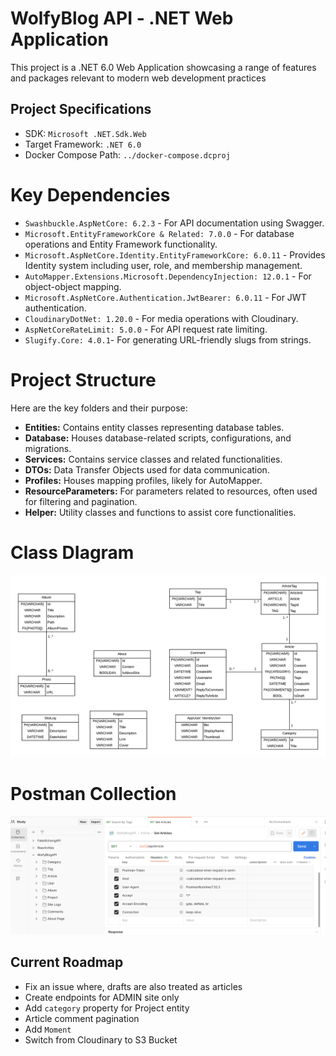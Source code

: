 # WolfyBlog API - .NET Web Application

This project is a .NET 6.0 Web Application showcasing a range of features and packages relevant to modern web development practices

## Project Specifications
- SDK: `Microsoft .NET.Sdk.Web`
- Target Framework: `.NET 6.0`
- Docker Compose Path: `../docker-compose.dcproj`

# Key Dependencies
- `Swashbuckle.AspNetCore: 6.2.3` - For API documentation using Swagger.
- `Microsoft.EntityFrameworkCore & Related: 7.0.0` - For database operations and Entity Framework functionality.
- `Microsoft.AspNetCore.Identity.EntityFrameworkCore: 6.0.11` - Provides Identity system including user, role, and membership management.
- `AutoMapper.Extensions.Microsoft.DependencyInjection: 12.0.1` - For object-object mapping.
- `Microsoft.AspNetCore.Authentication.JwtBearer: 6.0.11` - For JWT authentication.
- `CloudinaryDotNet: 1.20.0` - For media operations with Cloudinary.
- `AspNetCoreRateLimit: 5.0.0` - For API request rate limiting.
- `Slugify.Core: 4.0.1`- For generating URL-friendly slugs from strings.


# Project Structure
Here are the key folders and their purpose:

- **Entities:** Contains entity classes representing database tables.
- **Database:** Houses database-related scripts, configurations, and migrations.
- **Services:** Contains service classes and related functionalities.
- **DTOs:** Data Transfer Objects used for data communication.
- **Profiles:** Houses mapping profiles, likely for AutoMapper.
- **ResourceParameters:** For parameters related to resources, often used for filtering and pagination.
- **Helper:** Utility classes and functions to assist core functionalities.


# Class DIagram
![Class Diagram](./readme/wolfyblog_api_class_diagram.png)

# Postman Collection
![Postman Collection](./readme/postman_img.png)

## Current Roadmap
- Fix an issue where, drafts are also treated as articles
- Create endpoints for ADMIN site only
- Add `category` property for Project entity
- Article comment pagination
- Add `Moment`
- Switch from Cloudinary to S3 Bucket
